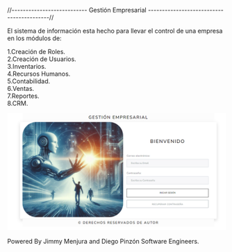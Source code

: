 //--------------------------- Gestión Empresarial ------------------------------------------//

El sistema de información esta hecho para llevar el control de una empresa en los módulos de:

1.Creación de Roles.<br>
2.Creación de Usuarios.<br>
3.Inventarios.<br>
4.Recursos Humanos.<br>
5.Contabilidad.<br>
6.Ventas.<br>
7.Reportes.<br>
8.CRM.

<img src="assets/img/PaginaPrincipal.png">

Powered By Jimmy Menjura and Diego Pinzón Software Engineers.

